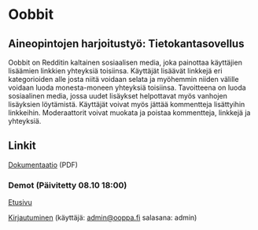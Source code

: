 # Oobbit

## Aineopintojen harjoitustyö: Tietokantasovellus

Oobbit on Redditin kaltainen sosiaalisen media, joka painottaa käyttäjien lisäämien linkkien yhteyksiä toisiinsa. Käyttäjät lisäävät linkkejä eri kategorioiden alle josta niitä voidaan selata ja myöhemmin niiden välille voidaan luoda monesta-moneen yhteyksiä toisiinsa. Tavoitteena on luoda sosiaalinen media, jossa uudet lisäykset helpottavat myös vanhojen lisäyksien löytämistä. Käyttäjät voivat myös jättää kommentteja lisättyihin linkkeihin. Moderaattorit voivat muokata ja poistaa kommentteja, linkkejä ja yhteyksiä.

## Linkit

[Dokumentaatio](/docs/dokumentaatio.pdf) (PDF)

### Demot (Päivitetty 08.10 18:00)

[Etusivu](http://ooppa.fi:8181/)

[Kirjautuminen](http://ooppa.fi:8181/login) (käyttäjä: admin@ooppa.fi salasana: admin)
